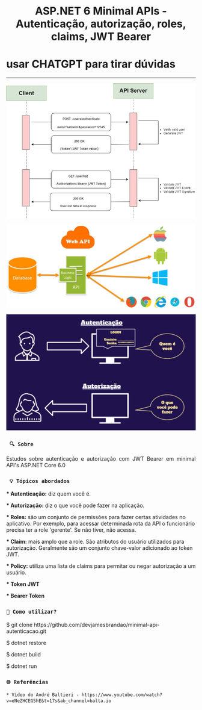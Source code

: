 <h1 align="center"><strong>ASP.NET 6 Minimal APIs - Autenticação, autorização, roles, claims, JWT Bearer</strong></h1>

# usar CHATGPT para tirar dúvidas

<hr/>

<p align="center">
    <img src="/img/fluxo.jpg" alt="Fluxo autenticação" title="Fluxo autenticação">
</p> 

<p align="center">
    <img src="/img/schema.jpeg" alt="Autenticação web API" title="Autenticação web API">
</p> 

<p align="center">
    <img src="/img/significado.png" alt="Significados" title="Significados">
</p> 


### ` 🔍 Sobre`

<p align="justify">Estudos sobre autenticação e autorização com JWT Bearer em minimal API's ASP.NET Core 6.0</p>

### ` 💡 Tópicos abordados`

<p><strong>* Autenticação:</strong> diz quem você é.</p>
<p><strong>* Autorização:</strong> diz o que você pode fazer na aplicação.</p>
<p><strong>* Roles:</strong> são um conjunto de permissões para fazer certas atividades no aplicativo. Por exemplo, para acessar determinada rota da API o funcionário precisa ter a role 'gerente'. Se não tiver, não acessa.</p>
<p><strong>* Claim:</strong> mais amplo que a role. São atributos do usuário utilizados para autorização. Geralmente são um conjunto chave-valor adicionado ao token JWT.</p>
<p><strong>* Policy:</strong> utiliza uma lista de claims para permitar ou negar autorização a um usuário.</p>
<p><strong>* Token JWT</strong></p>
<p><strong>* Bearer Token</strong></p>

### `🔎 Como utilizar?`

<p>$ git clone https://github.com/devjamesbrandao/minimal-api-autenticacao.git</p>

<p>$ dotnet restore</p>

<p>$ dotnet build</p>

<p>$ dotnet run</p>

### `🌐 Referências`
    * Vídeo do André Baltieri - https://www.youtube.com/watch?v=eNeZHCEG5hE&t=17s&ab_channel=balta.io
